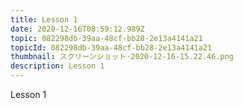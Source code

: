 ```yaml
---
title: Lesson 1
date: 2020-12-16T08:59:12.989Z
topic: 082298db-39aa-48cf-bb28-2e13a4141a21
topicId: 082298db-39aa-48cf-bb28-2e13a4141a21
thumbnail: スクリーンショット-2020-12-16-15.22.46.png
description: Lesson 1
---
```

Lesson 1